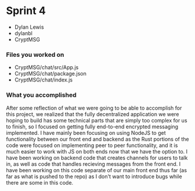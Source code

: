 # Sprint 4

- Dylan Lewis
- dylanbl
- CryptMSG

### Files you worked on
- CryptMSG/chat/src/App.js
- CryptMSG/chat/package.json
- CryptMSG/chat/index.js

### What you accomplished
After some reflection of what we were going to be able to accomplish for this project, we realized that the fully decentralized application we were hoping to 
build has some technical parts that are simply too complex for us to finish, so I focused on getting fully end-to-end encrypted messaging implemented. 
I have mainly been focusing on using NodeJS to get functionality between our front end and backend as the Rust portions of the code were focused on implementing 
peer to peer functionality, and it is much easier to work with JS on both ends now that we have the option to. I have been working on backend code that creates channels 
for users to talk in, as well as code that handles recieving messages from the front end. I have been working on this code separate of our main front end 
thus far (as far as what is pushed to the repo) as I don't want to introduce bugs while there are some in this code. 
